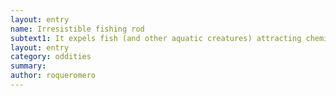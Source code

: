 ```yaml
---
layout: entry 
name: Irresistible fishing rod
subtext1: It expels fish (and other aquatic creatures) attracting chemicals.
layout: entry
category: oddities
summary: 
author: roqueromero
---
```

